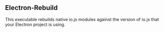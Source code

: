 ## Electron-Rebuild

This executable rebuilds native io.js modules against the version of io.js that your Electron project is using. 
